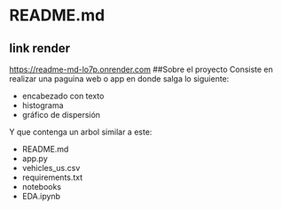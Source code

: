 # README.md
## link render
https://readme-md-lo7p.onrender.com
##Sobre el proyecto
Consiste en realizar una paguina web o app en donde salga lo siguiente:
  - encabezado con texto 
  - histograma
  - gráfico de dispersión

Y que contenga un arbol similar a este:
  - README.md
  - app.py
  - vehicles_us.csv
  - requirements.txt
  - notebooks
  - EDA.ipynb